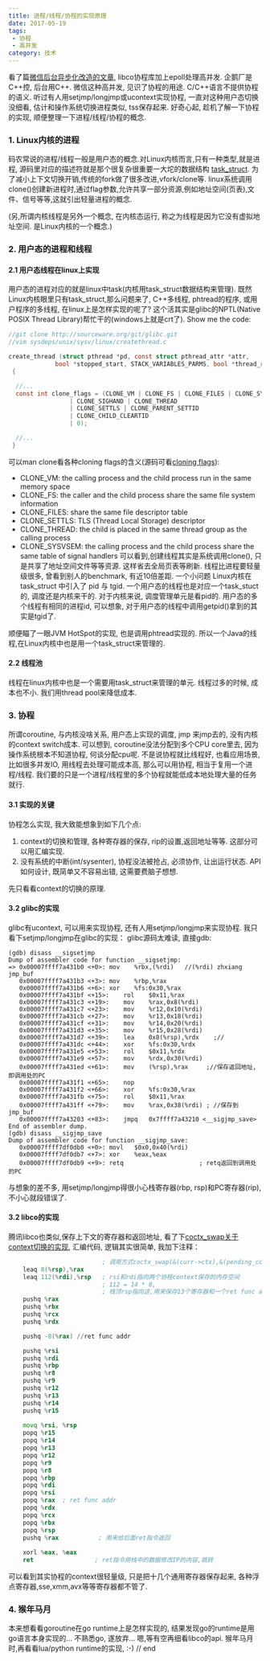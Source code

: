 ```yaml
---
title: 进程/线程/协程的实现原理
date: 2017-05-19 
tags:
 - 协程 
 - 高并发
category: 技术
---
```

看了篇[微信后台异步化改造的文章](http://www.infoq.com/cn/articles/CplusStyleCorourtine-At-Wechat), libco协程库加上epoll处理高并发. 企鹅厂是C++控, 后台用C++. 微信这种高并发, 见识了协程的用途. C/C++语言不提供协程的语义. 听过有人用setjmp/longjmp或ucontext实现协程, 一直对这种用户态切换没细看, 估计和操作系统切换进程类似, tss保存起来. 好奇心起, 趁机了解一下协程的实现, 顺便整理一下进程/线程/协程的概念.
<!-- more -->

### 1. Linux内核的进程

码农常说的进程/线程一般是用户态的概念.对Linux内核而言,只有一种类型,就是进程, 源码里对应的描述符就是那个很复杂很重要一大坨的数据结构 [task_struct](http://elixir.free-electrons.com/linux/latest/source/include/linux/sched.h#L483). 为了减小上下文切换开销,传统的fork做了很多改进,vfork/clone等. linux系统调用clone()创建新进程时,通过flag参数,允许共享一部分资源,例如地址空间(页表),文件、信号等等,这就引出轻量进程的概念.

(另,所谓内核线程是另外一个概念, 在内核态运行, 称之为线程是因为它没有虚拟地址空间. 是Linux内核的一个概念.)

### 2. 用户态的进程和线程

#### 2.1 用户态线程在linux上实现
用户态的进程对应的就是linux中task(内核用task_struct数据结构来管理). 既然Linux内核眼里只有task_struct,那么问题来了, C++多线程, phtread的程序, 或用户程序的多线程, 在linux上是怎样实现的呢了? 这个活其实是glibc的NPTL(Native POSIX Thread Library)帮忙干的(windows上就是crt了). 
Show me the code:
```c
//git clone http://sourceware.org/git/glibc.git
//vim sysdeps/unix/sysv/linux/createthread.c

create_thread (struct pthread *pd, const struct pthread_attr *attr,
             bool *stopped_start, STACK_VARIABLES_PARMS, bool *thread_ran)
 {

  //...
  const int clone_flags = (CLONE_VM | CLONE_FS | CLONE_FILES | CLONE_SYSVSEM
                 | CLONE_SIGHAND | CLONE_THREAD
                 | CLONE_SETTLS | CLONE_PARENT_SETTID
                 | CLONE_CHILD_CLEARTID
                 | 0);

  //...
 }
```

可以man clone看各种cloning flags的含义(源码可看[cloning flags](http://elixir.free-electrons.com/linux/latest/source/include/uapi/linux/sched.h#L7)):
* CLONE_VM: the calling process and the child process run in the same memory space
* CLONE_FS: the caller and the child process share the same file system information
* CLONE_FILES: share the same file descriptor table
* CLONE_SETTLS: TLS (Thread Local Storage) descriptor
* CLONE_THREAD: the child is placed in the same thread group as the calling process
* CLONE_SYSVSEM: the calling process and the child process share the same table of signal handlers
可以看到,创建线程其实是系统调用clone(), 只是共享了地址空间文件等等资源. 这样省去全局页表等刷新. 线程比进程要轻量级很多, 曾看到别人的benchmark, 有近10倍差距. 
一个小问题
Linux内核在 task_struct 中引入了 pid 与 tgid. 一个用户态的线程也是对应一个task_stuct的, 调度还是内核来干的. 对于内核来说, 调度管理单元是看pid的. 用户态的多个线程有相同的进程id, 可以想象, 对于用户态的线程中调用getpid()拿到的其实是tgid了.

顺便瞄了一眼JVM HotSpot的实现, 也是调用phtread实现的. 所以一个Java的线程,在Linux内核中也是用一个task_struct来管理的.

#### 2.2 线程池
线程在linux内核中也是一个需要用task_struct来管理的单元. 线程过多的时候, 成本也不小.  我们用thread pool来降低成本.

### 3. 协程
所谓coroutine, 与内核没啥关系, 用户态上实现的调度, jmp
来jmp去的, 没有内核的context switch成本. 可以想到, coroutine没法分配到多个CPU core里去, 因为操作系统根本不知道协程, 何谈分配cpu呢. 不是说协程就比线程好, 也看应用场景, 比如很多并发IO, 用线程去处理可能成本高, 那么可以用协程, 相当于复用一个进程/线程. 我们要的只是一个进程/线程里的多个协程就能低成本地处理大量的任务就行.

#### 3.1 实现的关键

协程怎么实现, 我大致能想象到如下几个点:
1. context的切换和管理, 各种寄存器的保存, rip的设置,返回地址等等. 这部分可以用汇编实现.
2. 没有系统的中断(int/sysenter), 协程没法被抢占, 必须协作, 让出运行状态. API如何设计, 既简单又不容易出错, 这需要费脑子想想.

先只看看context的切换的原理.

#### 3.2 glibc的实现
glibc有ucontext, 可以用来实现协程, 还有人用setjmp/longjmp来实现协程. 我只看下setjmp/longjmp在glibc的实现：
glibc源码太难读, 直接gdb:

```assembly
(gdb) disass __sigsetjmp
Dump of assembler code for function __sigsetjmp:
=> 0x00007ffff7a431b0 <+0>:	mov    %rbx,(%rdi)   //(%rdi) zhxiang jmp_buf
   0x00007ffff7a431b3 <+3>:	mov    %rbp,%rax
   0x00007ffff7a431b6 <+6>:	xor    %fs:0x30,%rax
   0x00007ffff7a431bf <+15>:	rol    $0x11,%rax
   0x00007ffff7a431c3 <+19>:	mov    %rax,0x8(%rdi)
   0x00007ffff7a431c7 <+23>:	mov    %r12,0x10(%rdi)
   0x00007ffff7a431cb <+27>:	mov    %r13,0x18(%rdi)
   0x00007ffff7a431cf <+31>:	mov    %r14,0x20(%rdi)
   0x00007ffff7a431d3 <+35>:	mov    %r15,0x28(%rdi)
   0x00007ffff7a431d7 <+39>:	lea    0x8(%rsp),%rdx    ;// 
   0x00007ffff7a431dc <+44>:	xor    %fs:0x30,%rdx
   0x00007ffff7a431e5 <+53>:	rol    $0x11,%rdx
   0x00007ffff7a431e9 <+57>:	mov    %rdx,0x30(%rdi)
   0x00007ffff7a431ed <+61>:	mov    (%rsp),%rax     ;//保存返回地址,即调用处的PC
   0x00007ffff7a431f1 <+65>:	nop
   0x00007ffff7a431f2 <+66>:	xor    %fs:0x30,%rax
   0x00007ffff7a431fb <+75>:	rol    $0x11,%rax
   0x00007ffff7a431ff <+79>:	mov    %rax,0x38(%rdi) ; //保存到jmp_buf
   0x00007ffff7a43203 <+83>:	jmpq   0x7ffff7a43210 <__sigjmp_save>
End of assembler dump.
(gdb) disass __sigjmp_save
Dump of assembler code for function __sigjmp_save:
   0x00007ffff7df0db0 <+0>:	movl   $0x0,0x40(%rdi)
   0x00007ffff7df0db7 <+7>:	xor    %eax,%eax
   0x00007ffff7df0db9 <+9>:	retq                     ; retq返回到调用处的PC

```
与想象的差不多, 用setjmp/longjmp得很小心栈寄存器(rbp, rsp)和PC寄存器(rip),不小心就段错误了.

#### 3.2 libco的实现
腾讯libco也类似,保存上下文的寄存器和返回地址, 看了下[coctx_swap关于context切换的实现](https://github.com/Tencent/libco/blob/master/coctx_swap.S), 汇编代码, 逻辑其实很简单, 我加下注释：

```asm
                          ; 调用方式coctx_swap(&(curr->ctx),&(pending_co->)ctx)
    leaq 8(%rsp),%rax
    leaq 112(%rdi),%rsp   ; rsi和rdi指向两个协程context保存的内存空间 
                          ; 112 = 14 * 8, 
                          ; 栈顶rsp指向这,用来保存13个寄存器和一个ret func addr
    pushq %rax
    pushq %rbx
    pushq %rcx
    pushq %rdx

    pushq -8(%rax) //ret func addr

    pushq %rsi
    pushq %rdi
    pushq %rbp
    pushq %r8
    pushq %r9
    pushq %r12
    pushq %r13
    pushq %r14
    pushq %r15
    
    movq %rsi, %rsp
    popq %r15
    popq %r14
    popq %r13
    popq %r12
    popq %r9
    popq %r8
    popq %rbp
    popq %rdi
    popq %rsi
    popq %rax  ; ret func addr
    popq %rdx
    popq %rcx
    popq %rbx
    popq %rsp
    pushq %rax           ; 用来给后面ret指令返回
    
    xorl %eax, %eax
    ret                 ; ret指令用栈中的数据修改IP的内容,跳转
```

可以看到其实协程的context很轻量级, 只是把十几个通用寄存器保存起来, 各种浮点寄存器,sse,xmm,avx等等寄存器都不管了.

### 4. 猴年马月
本来想看看goroutine在go runtime上是怎样实现的, 结果发现go的runtime是用go语言本身实现的... 不熟悉go, 遂放弃...
嗯,等有空再细看libco的api. 猴年马月时,再看看lua/python runtime的实现, :-)
// end



